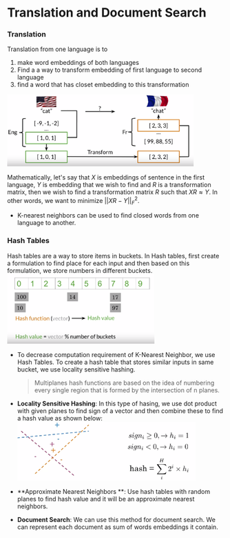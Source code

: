 # Translation and Document Search 

### Translation 

Translation from one language is to

1. make word embeddings of both languages
2. Find a a way to transform embedding of first language to second language
3. find a word that has closet embedding to this transformation

<img src="imgs/9.png" style="zoom:75%;" />

Mathematically, let's say that $X$ is embeddings of sentence in the first language, $Y$ is embedding that we wish to find and $R$ is a transformation matrix, then we wish to find a transformation matrix $R$ such that $XR \approx Y$. In other words, we want to minimize $||XR-Y||_F^2$. 

- K-nearest neighbors can be used to find closed words from one language to another. 

### Hash Tables

Hash tables are a way to store items in buckets. In Hash tables, first create a formulation to find place for each input and then based on this formulation, we store numbers in different buckets.
<img src="imgs/10.png" style="zoom:75%;" /> 



- To decrease computation requirement of K-Nearest Neighbor, we use Hash Tables. To create a hash table that stores similar inputs in same bucket, we use locality sensitive hashing. 

  > Multiplanes hash functions are based on the idea of numbering every single region that is formed by the intersection of n planes.

- **Locality Sensitive Hashing**: In this type of hasing, we use dot product with given planes to find sign of a vector and then combine these to find a hash value as shown below:
  <img src="imgs/11.png" style="zoom:75%;" />



- **Approximate Nearest Neighbors **: Use hash tables with random planes to find hash value and it will be an approximate nearest neighbors. 
- **Document Search**: We can use this method for document search. We can represent each document as sum of words embeddings it contain. 